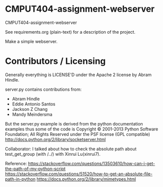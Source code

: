 CMPUT404-assignment-webserver
=============================

CMPUT404-assignment-webserver

See requirements.org (plain-text) for a description of the project.

Make a simple webserver.

Contributors / Licensing
========================

Generally everything is LICENSE'D under the Apache 2 license by Abram Hindle.

server.py contains contributions from:

* Abram Hindle
* Eddie Antonio Santos
* Jackson Z Chang
* Mandy Meindersma 

But the server.py example is derived from the python documentation
examples thus some of the code is Copyright © 2001-2013 Python
Software Foundation; All Rights Reserved under the PSF license (GPL
compatible) http://docs.python.org/2/library/socketserver.html


Collaborator: I talked about how to check the absolute path about test_get_group (with /../) with Xinrui Lu(xinrui7).

Reference:
	https://stackoverflow.com/questions/13503610/how-can-i-get-the-path-of-my-python-script
	https://stackoverflow.com/questions/51520/how-to-get-an-absolute-file-path-in-python
	https://docs.python.org/2/library/mimetypes.html
